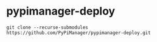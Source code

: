 # pypimanager-deploy

`git clone --recurse-submodules https://github.com/PyPiManager/pypimanager-deploy.git`